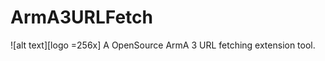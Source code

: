 # ArmA3URLFetch
![alt text][logo =256x]
A OpenSource ArmA 3 URL fetching extension tool.

[logo]: https://img2.picload.org/image/dgdiaali/a3uf_transparent_icon_x256.png "Alternative Text"
